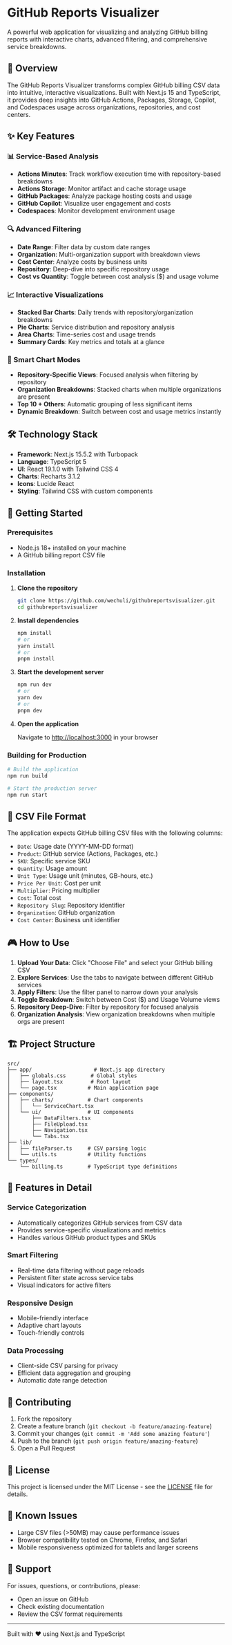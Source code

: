 # GitHub Reports Visualizer

A powerful web application for visualizing and analyzing GitHub billing reports with interactive charts, advanced filtering, and comprehensive service breakdowns.

## 🎯 Overview

The GitHub Reports Visualizer transforms complex GitHub billing CSV data into intuitive, interactive visualizations. Built with Next.js 15 and TypeScript, it provides deep insights into GitHub Actions, Packages, Storage, Copilot, and Codespaces usage across organizations, repositories, and cost centers.

## ✨ Key Features

### 📊 Service-Based Analysis

- **Actions Minutes**: Track workflow execution time with repository-based breakdowns
- **Actions Storage**: Monitor artifact and cache storage usage
- **GitHub Packages**: Analyze package hosting costs and usage
- **GitHub Copilot**: Visualize user engagement and costs
- **Codespaces**: Monitor development environment usage

### 🔍 Advanced Filtering

- **Date Range**: Filter data by custom date ranges
- **Organization**: Multi-organization support with breakdown views
- **Cost Center**: Analyze costs by business units
- **Repository**: Deep-dive into specific repository usage
- **Cost vs Quantity**: Toggle between cost analysis ($) and usage volume

### 📈 Interactive Visualizations

- **Stacked Bar Charts**: Daily trends with repository/organization breakdowns
- **Pie Charts**: Service distribution and repository analysis
- **Area Charts**: Time-series cost and usage trends
- **Summary Cards**: Key metrics and totals at a glance

### 🎨 Smart Chart Modes

- **Repository-Specific Views**: Focused analysis when filtering by repository
- **Organization Breakdowns**: Stacked charts when multiple organizations are present
- **Top 10 + Others**: Automatic grouping of less significant items
- **Dynamic Breakdown**: Switch between cost and usage metrics instantly

## 🛠️ Technology Stack

- **Framework**: Next.js 15.5.2 with Turbopack
- **Language**: TypeScript 5
- **UI**: React 19.1.0 with Tailwind CSS 4
- **Charts**: Recharts 3.1.2
- **Icons**: Lucide React
- **Styling**: Tailwind CSS with custom components

## 🚀 Getting Started

### Prerequisites

- Node.js 18+ installed on your machine
- A GitHub billing report CSV file

### Installation

1. **Clone the repository**

   ```bash
   git clone https://github.com/wechuli/githubreportsvisualizer.git
   cd githubreportsvisualizer
   ```

2. **Install dependencies**

   ```bash
   npm install
   # or
   yarn install
   # or
   pnpm install
   ```

3. **Start the development server**

   ```bash
   npm run dev
   # or
   yarn dev
   # or
   pnpm dev
   ```

4. **Open the application**

   Navigate to [http://localhost:3000](http://localhost:3000) in your browser

### Building for Production

```bash
# Build the application
npm run build

# Start the production server
npm run start
```

## 📁 CSV File Format

The application expects GitHub billing CSV files with the following columns:

- `Date`: Usage date (YYYY-MM-DD format)
- `Product`: GitHub service (Actions, Packages, etc.)
- `SKU`: Specific service SKU
- `Quantity`: Usage amount
- `Unit Type`: Usage unit (minutes, GB-hours, etc.)
- `Price Per Unit`: Cost per unit
- `Multiplier`: Pricing multiplier
- `Cost`: Total cost
- `Repository Slug`: Repository identifier
- `Organization`: GitHub organization
- `Cost Center`: Business unit identifier

## 🎮 How to Use

1. **Upload Your Data**: Click "Choose File" and select your GitHub billing CSV
2. **Explore Services**: Use the tabs to navigate between different GitHub services
3. **Apply Filters**: Use the filter panel to narrow down your analysis
4. **Toggle Breakdown**: Switch between Cost ($) and Usage Volume views
5. **Repository Deep-Dive**: Filter by repository for focused analysis
6. **Organization Analysis**: View organization breakdowns when multiple orgs are present

## 🏗️ Project Structure

```
src/
├── app/                    # Next.js app directory
│   ├── globals.css        # Global styles
│   ├── layout.tsx         # Root layout
│   └── page.tsx          # Main application page
├── components/
│   ├── charts/           # Chart components
│   │   └── ServiceChart.tsx
│   └── ui/               # UI components
│       ├── DataFilters.tsx
│       ├── FileUpload.tsx
│       ├── Navigation.tsx
│       └── Tabs.tsx
├── lib/
│   ├── fileParser.ts     # CSV parsing logic
│   └── utils.ts          # Utility functions
└── types/
    └── billing.ts        # TypeScript type definitions
```

## 🎨 Features in Detail

### Service Categorization

- Automatically categorizes GitHub services from CSV data
- Provides service-specific visualizations and metrics
- Handles various GitHub product types and SKUs

### Smart Filtering

- Real-time data filtering without page reloads
- Persistent filter state across service tabs
- Visual indicators for active filters

### Responsive Design

- Mobile-friendly interface
- Adaptive chart layouts
- Touch-friendly controls

### Data Processing

- Client-side CSV parsing for privacy
- Efficient data aggregation and grouping
- Automatic date range detection

## 🤝 Contributing

1. Fork the repository
2. Create a feature branch (`git checkout -b feature/amazing-feature`)
3. Commit your changes (`git commit -m 'Add some amazing feature'`)
4. Push to the branch (`git push origin feature/amazing-feature`)
5. Open a Pull Request

## 📝 License

This project is licensed under the MIT License - see the [LICENSE](LICENSE) file for details.

## 🐛 Known Issues

- Large CSV files (>50MB) may cause performance issues
- Browser compatibility tested on Chrome, Firefox, and Safari
- Mobile responsiveness optimized for tablets and larger screens

## 📧 Support

For issues, questions, or contributions, please:

- Open an issue on GitHub
- Check existing documentation
- Review the CSV format requirements

---

Built with ❤️ using Next.js and TypeScript
